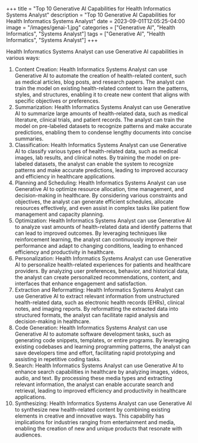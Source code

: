 +++
title = "Top 10 Generative AI Capabilities for Health Informatics Systems Analyst"
description = "Top 10 Generative AI Capabilities for Health Informatics Systems Analyst"
date = 2023-09-01T12:05:25-04:00
image = "/images/genai-1.jpg"
categories = ["Generative AI", "Health Informatics", "Systems Analyst"]
tags = ["Generative AI", "Health Informatics", "Systems Analyst"]
+++

Health Informatics Systems Analyst can use Generative AI capabilities in various ways:

1. Content Creation: Health Informatics Systems Analyst can use Generative AI to automate the creation of health-related content, such as medical articles, blog posts, and research papers. The analyst can train the model on existing health-related content to learn the patterns, styles, and structures, enabling it to create new content that aligns with specific objectives or preferences.
2. Summarization: Health Informatics Systems Analyst can use Generative AI to summarize large amounts of health-related data, such as medical literature, clinical trials, and patient records. The analyst can train the model on pre-labeled datasets to recognize patterns and make accurate predictions, enabling them to condense lengthy documents into concise summaries.
3. Classification: Health Informatics Systems Analyst can use Generative AI to classify various types of health-related data, such as medical images, lab results, and clinical notes. By training the model on pre-labeled datasets, the analyst can enable the system to recognize patterns and make accurate predictions, leading to improved accuracy and efficiency in healthcare applications.
4. Planning and Scheduling: Health Informatics Systems Analyst can use Generative AI to optimize resource allocation, time management, and decision-making in healthcare. By considering various constraints and objectives, the analyst can generate efficient schedules, allocate resources effectively, and even assist in complex tasks like patient flow management and capacity planning.
5. Optimization: Health Informatics Systems Analyst can use Generative AI to analyze vast amounts of health-related data and identify patterns that can lead to improved outcomes. By leveraging techniques like reinforcement learning, the analyst can continuously improve their performance and adapt to changing conditions, leading to enhanced efficiency and productivity in healthcare.
6. Personalization: Health Informatics Systems Analyst can use Generative AI to personalize health-related experiences for patients and healthcare providers. By analyzing user preferences, behavior, and historical data, the analyst can create personalized recommendations, content, and interfaces that enhance engagement and satisfaction.
7. Extraction and Reformatting: Health Informatics Systems Analyst can use Generative AI to extract relevant information from unstructured health-related data, such as electronic health records (EHRs), clinical notes, and imaging reports. By reformatting the extracted data into structured formats, the analyst can facilitate rapid analysis and decision-making in healthcare.
8. Code Generation: Health Informatics Systems Analyst can use Generative AI to automate software development tasks, such as generating code snippets, templates, or entire programs. By leveraging existing codebases and learning programming patterns, the analyst can save developers time and effort, facilitating rapid prototyping and assisting in repetitive coding tasks.
9. Search: Health Informatics Systems Analyst can use Generative AI to enhance search capabilities in healthcare by analyzing images, videos, audio, and text. By processing these media types and extracting relevant information, the analyst can enable accurate search and retrieval, leading to improved efficiency and productivity in healthcare applications.
10. Synthesizing: Health Informatics Systems Analyst can use Generative AI to synthesize new health-related content by combining existing elements in creative and innovative ways. This capability has implications for industries ranging from entertainment and media, enabling the creation of new and unique products that resonate with audiences.